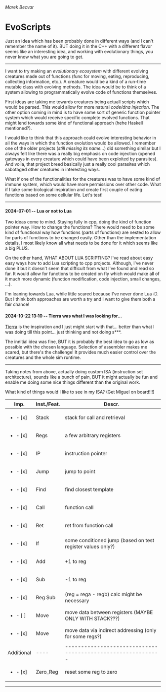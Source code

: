 *Marek Becvar*

# EvoScripts

Just an idea which has been probably done in different ways (and I can't
remember the name of it). BUT doing it in the C++ with a different flavor seems
like an interesting idea, and working with evolutionary things, you never know
what you are going to get.

---

I want to try making an *evolutionary ecosystem* with different evolving
creatures made out of functions (func for moving, eating, reproducing,
collecting information, etc.). A creature would be a kind of a run-time mutable
class with evolving methods. The idea would be to think of a system allowing to
programmatically evolve code of functions themselves.

First ideas are taking me towards creatures being actuall scripts which would
be parsed. This would allow for more natural *code/dna injection*. The other
option coming in mind is to have some sort of generic function pointer system
which would receive specific complete evolved functions. That might lend
towards some kind of functional approach (hehe Haskell mentioned?).

I would like to think that this approach could evolve interesting behavior in
all the ways in which the function evolution would be allowed. I remember one
of the older projects (*still missing its name...*) did something similar but I
always felt like there was a really big emphasis on code injection (opened
gateways in every creature which could have been exploited by parasites). And
voila, that project breed basically just a really cool parasites which
sabotaged other creatures in interesting ways. 

What if one of the functionalities for the creatures was to have some kind of
immune system, which would have more permissions over other code. What if I
take some biological inspiration and create first couple of eating functions
based on some cellular life. Let's test!

--- 

#### 2024-07-01 -- Lua or not to Lua

Two ideas come to mind. Staying fully in cpp, doing the kind of function
pointer way. How to change the functions? There would need to be some kind of
functional way how functions (parts of functions) are nested to allow for parts
of functions to be changed easily. Other than the implementation details, I
most likely know all what needs to be done for it which seems like a big PLUS.

On the other hand, WHAT ABOUT LUA SCRIPTING? I've read about easy easy ways how
to add Lua scripting to cpp projects. Although, I've never done it but it
doesn't seem that difficult from what I've found and read so far. It would
allow for functions to be created on fly which would make all of it much more
dynamic (function modification, code injection, small changes, ...).

I'm leaning towards Lua, while little scared because I've never done Lua :D.
But I think both approaches are worth a try and I want to give them both a fair
chance!

#### 2024-10-22 13:10 -- Tierra was what I was looking for...

[Tierra](https://faculty.cc.gatech.edu/~turk/bio_sim/articles/tierra_thomas_ray.pdf)
is the inspiration and I just might start with that... better than what I was
doing till this point... just thinking and not doing s***.

The innitial idea was fine, BUT it is probably the best idea to go as low as
possible with the chosen language. Selection of assembler makes me scared, but
there's the challenge! It provides much easier control over the creatures and
the whole sim runtime.

***

Taking notes from above, actually doing custom ISA (instruction set
architecture), sounds like a bunch of pain, BUT it might actually be fun and
enable me doing some nice things different than the original work.

What kind of things would I like to see in my ISA? (Get Miguel on board!!!)

 | Imp.                    | Inst./Feat. | Descr.                                                      |
 |-------------------------|-------------|-------------------------------------------------------------|
 | <ul><li>- [x] </li></ul> | Stack       | stack for call and retrieval                                |
 | <ul><li>- [x] </li></ul> | Regs        | a few arbitrary registers                                   |
 | <ul><li>- [x] </li></ul> | IP          | instruction pointer                                         |
 | <ul><li>- [x] </li></ul> | Jump        | jump to point                                               |
 | <ul><li>- [x] </li></ul> | Find        | find closest template                                       |
 | <ul><li>- [x] </li></ul> | Call        | function call                                               |
 | <ul><li>- [x] </li></ul> | Ret         | ret from function call                                      |
 | <ul><li>- [x] </li></ul> | If          | some conditioned jump (based on test register values only?) |
 | <ul><li>- [x] </li></ul> | Add         | +1 to reg                                                   |
 | <ul><li>- [x] </li></ul> | Sub         | -1 to reg                                                   |
 | <ul><li>- [x] </li></ul> | Reg Sub     | (reg = rega - regb) calc might be necessary                 |
 | <ul><li>- [ ] </li></ul> | Move        | move data between registers (MAYBE ONLY WITH STACK???)      |
 | <ul><li>- [x] </li></ul> | Move        | move data via indirect addressing (only for some regs?)     |
 | Additional              | ----        | ----------------------------------------------------------- |
 | <ul><li>- [x] </li></ul> | Zero_Reg    | reset some reg to zero                                      |

***
